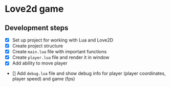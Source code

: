 # Love2d game

## Development steps

- [x] Set up project for working with Lua and Love2D
- [x] Create project structure
- [x] Create `main.lua` file with important functions
- [x] Create `player.lua` file and render it in window
- [x] Add ability to move player
- [] Add `debug.lua` file and show debug info for player (player coordinates, player speed) and game (fps)
